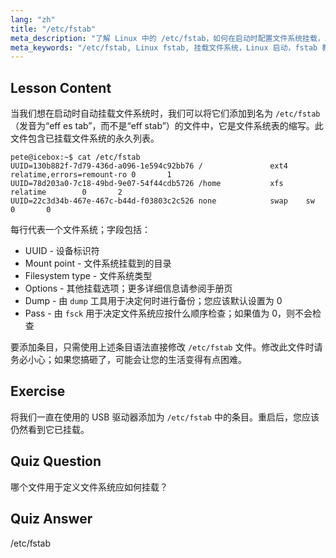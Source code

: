 ```yaml
---
lang: "zh"
title: "/etc/fstab"
meta_description: "了解 Linux 中的 /etc/fstab，如何在启动时配置文件系统挂载，以及管理设备条目。理解 fstab，适合初学者！"
meta_keywords: "/etc/fstab, Linux fstab, 挂载文件系统，Linux 启动，fstab 教程，初学者，指南"
---
```


## Lesson Content

当我们想在启动时自动挂载文件系统时，我们可以将它们添加到名为 `/etc/fstab`（发音为“eff es tab”，而不是“eff stab”）的文件中，它是文件系统表的缩写。此文件包含已挂载文件系统的永久列表。

```plaintext
pete@icebox:~$ cat /etc/fstab
UUID=130b882f-7d79-436d-a096-1e594c92bb76 /               ext4    relatime,errors=remount-ro 0       1
UUID=78d203a0-7c18-49bd-9e07-54f44cdb5726 /home           xfs     relatime        0       2
UUID=22c3d34b-467e-467c-b44d-f03803c2c526 none            swap    sw              0       0
```

每行代表一个文件系统；字段包括：

- UUID - 设备标识符
- Mount point - 文件系统挂载到的目录
- Filesystem type - 文件系统类型
- Options - 其他挂载选项；更多详细信息请参阅手册页
- Dump - 由 `dump` 工具用于决定何时进行备份；您应该默认设置为 0
- Pass - 由 `fsck` 用于决定文件系统应按什么顺序检查；如果值为 0，则不会检查

要添加条目，只需使用上述条目语法直接修改 `/etc/fstab` 文件。修改此文件时请务必小心；如果您搞砸了，可能会让您的生活变得有点困难。

## Exercise

将我们一直在使用的 USB 驱动器添加为 `/etc/fstab` 中的条目。重启后，您应该仍然看到它已挂载。

## Quiz Question

哪个文件用于定义文件系统应如何挂载？

## Quiz Answer

/etc/fstab
